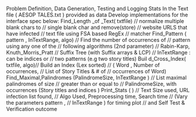 Problem Definition, Data Generation, Testing and Logging Stats
In the Text file ( AESOP TALES.txt ) provided as data
Develop implementations for the interface spec below:
Find_Length _of _Text( txtfile) // normalize multiple blank chars to
// single blank char and remove(store)
// website URLS that have infected
// text file using FSA based RegEx
// matcher
Find_Pattern ( pattern , InTextRange, algo)
// Find the number of occurrences of
// pattern using any one of the
// following algorithms (2nd parameter)
// Rabin-Karp, Knuth_Morris_Pratt
// Suffix Tree (with Suffix arrays & LCP)
// InTextRange : can be indices or
// two patterns (e.g two story titles)
Buil d_Cross_Index( txtfile, algo)// Build an Index (Lex sorted)
// ( Word , Number of occurrences,
// List of Story Titles & # of
// occurrences of Word)
Find_Maximal,Palindromes (PalindromeSize, InTextRange )
// List maximal palindromes of size
// greater than or equal to
// PalindromeSize, with occurrences
(Story titles and indices )
Print_Stats ( ) // Text Size used, URL infection list found,
// Algo Used, Preprocessing time, Search time
// (Vary the parameters pattern ,
// InTextRange ) for timing plot
// and Self Test & Verification outcome
